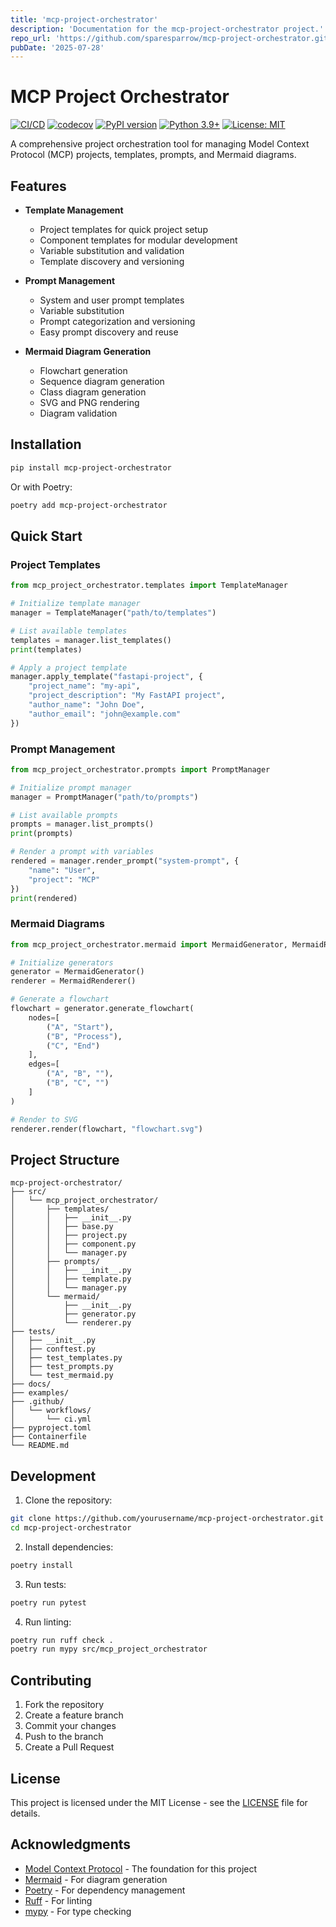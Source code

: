 ```yaml
---
title: 'mcp-project-orchestrator'
description: 'Documentation for the mcp-project-orchestrator project.'
repo_url: 'https://github.com/sparesparrow/mcp-project-orchestrator.git'
pubDate: '2025-07-28'
---
```


# MCP Project Orchestrator

[![CI/CD](https://github.com/yourusername/mcp-project-orchestrator/actions/workflows/ci.yml/badge.svg)](https://github.com/yourusername/mcp-project-orchestrator/actions/workflows/ci.yml)
[![codecov](https://codecov.io/gh/yourusername/mcp-project-orchestrator/branch/main/graph/badge.svg)](https://codecov.io/gh/yourusername/mcp-project-orchestrator)
[![PyPI version](https://badge.fury.io/py/mcp-project-orchestrator.svg)](https://badge.fury.io/py/mcp-project-orchestrator)
[![Python 3.9+](https://img.shields.io/badge/python-3.9+-blue.svg)](https://www.python.org/downloads/)
[![License: MIT](https://img.shields.io/badge/License-MIT-yellow.svg)](https://opensource.org/licenses/MIT)

A comprehensive project orchestration tool for managing Model Context Protocol (MCP) projects, templates, prompts, and Mermaid diagrams.

## Features

- **Template Management**
  - Project templates for quick project setup
  - Component templates for modular development
  - Variable substitution and validation
  - Template discovery and versioning

- **Prompt Management**
  - System and user prompt templates
  - Variable substitution
  - Prompt categorization and versioning
  - Easy prompt discovery and reuse

- **Mermaid Diagram Generation**
  - Flowchart generation
  - Sequence diagram generation
  - Class diagram generation
  - SVG and PNG rendering
  - Diagram validation

## Installation

```bash
pip install mcp-project-orchestrator
```

Or with Poetry:

```bash
poetry add mcp-project-orchestrator
```

## Quick Start

### Project Templates

```python
from mcp_project_orchestrator.templates import TemplateManager

# Initialize template manager
manager = TemplateManager("path/to/templates")

# List available templates
templates = manager.list_templates()
print(templates)

# Apply a project template
manager.apply_template("fastapi-project", {
    "project_name": "my-api",
    "project_description": "My FastAPI project",
    "author_name": "John Doe",
    "author_email": "john@example.com"
})
```

### Prompt Management

```python
from mcp_project_orchestrator.prompts import PromptManager

# Initialize prompt manager
manager = PromptManager("path/to/prompts")

# List available prompts
prompts = manager.list_prompts()
print(prompts)

# Render a prompt with variables
rendered = manager.render_prompt("system-prompt", {
    "name": "User",
    "project": "MCP"
})
print(rendered)
```

### Mermaid Diagrams

```python
from mcp_project_orchestrator.mermaid import MermaidGenerator, MermaidRenderer

# Initialize generators
generator = MermaidGenerator()
renderer = MermaidRenderer()

# Generate a flowchart
flowchart = generator.generate_flowchart(
    nodes=[
        ("A", "Start"),
        ("B", "Process"),
        ("C", "End")
    ],
    edges=[
        ("A", "B", ""),
        ("B", "C", "")
    ]
)

# Render to SVG
renderer.render(flowchart, "flowchart.svg")
```

## Project Structure

```
mcp-project-orchestrator/
├── src/
│   └── mcp_project_orchestrator/
│       ├── templates/
│       │   ├── __init__.py
│       │   ├── base.py
│       │   ├── project.py
│       │   ├── component.py
│       │   └── manager.py
│       ├── prompts/
│       │   ├── __init__.py
│       │   ├── template.py
│       │   └── manager.py
│       └── mermaid/
│           ├── __init__.py
│           ├── generator.py
│           └── renderer.py
├── tests/
│   ├── __init__.py
│   ├── conftest.py
│   ├── test_templates.py
│   ├── test_prompts.py
│   └── test_mermaid.py
├── docs/
├── examples/
├── .github/
│   └── workflows/
│       └── ci.yml
├── pyproject.toml
├── Containerfile
└── README.md
```

## Development

1. Clone the repository:

```bash
git clone https://github.com/yourusername/mcp-project-orchestrator.git
cd mcp-project-orchestrator
```

2. Install dependencies:

```bash
poetry install
```

3. Run tests:

```bash
poetry run pytest
```

4. Run linting:

```bash
poetry run ruff check .
poetry run mypy src/mcp_project_orchestrator
```

## Contributing

1. Fork the repository
2. Create a feature branch
3. Commit your changes
4. Push to the branch
5. Create a Pull Request

## License

This project is licensed under the MIT License - see the [LICENSE](LICENSE) file for details.

## Acknowledgments

- [Model Context Protocol](https://github.com/yourusername/model-context-protocol) - The foundation for this project
- [Mermaid](https://mermaid-js.github.io/mermaid/) - For diagram generation
- [Poetry](https://python-poetry.org/) - For dependency management
- [Ruff](https://github.com/astral-sh/ruff) - For linting
- [mypy](https://mypy.readthedocs.io/) - For type checking
